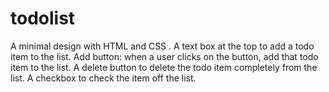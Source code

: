 # todolist
A minimal design with HTML and CSS . A text box at the top to add a todo item to the list. Add button: when a user clicks on the button, add that todo item to the list. A delete button to delete the todo item completely from the list. A checkbox to check the item off the list. 
